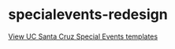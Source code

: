 # specialevents-redesign
 
[View UC Santa Cruz Special Events templates](https://luckyluke007.github.io/specialevents-redesign/)
